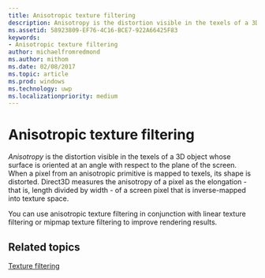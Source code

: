 ```yaml
---
title: Anisotropic texture filtering
description: Anisotropy is the distortion visible in the texels of a 3D object whose surface is oriented at an angle with respect to the plane of the screen. When a pixel from an anisotropic primitive is mapped to texels, its shape is distorted.
ms.assetid: 58923809-EF76-4C16-BCE7-922A66425F83
keywords:
- Anisotropic texture filtering
author: michaelfromredmond
ms.author: mithom
ms.date: 02/08/2017
ms.topic: article
ms.prod: windows
ms.technology: uwp
ms.localizationpriority: medium
---
```


# Anisotropic texture filtering


*Anisotropy* is the distortion visible in the texels of a 3D object whose surface is oriented at an angle with respect to the plane of the screen. When a pixel from an anisotropic primitive is mapped to texels, its shape is distorted. Direct3D measures the anisotropy of a pixel as the elongation - that is, length divided by width - of a screen pixel that is inverse-mapped into texture space.

You can use anisotropic texture filtering in conjunction with linear texture filtering or mipmap texture filtering to improve rendering results.

## <span id="related-topics"></span>Related topics


[Texture filtering](texture-filtering.md)

 

 




